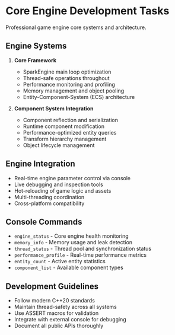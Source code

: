 # Core Engine Development Tasks
Professional game engine core systems and architecture.

## Engine Systems
1. **Core Framework**
   - SparkEngine main loop optimization
   - Thread-safe operations throughout
   - Performance monitoring and profiling
   - Memory management and object pooling
   - Entity-Component-System (ECS) architecture

2. **Component System Integration**
   - Component reflection and serialization
   - Runtime component modification
   - Performance-optimized entity queries
   - Transform hierarchy management
   - Object lifecycle management

## Engine Integration
- Real-time engine parameter control via console
- Live debugging and inspection tools
- Hot-reloading of game logic and assets
- Multi-threading coordination
- Cross-platform compatibility

## Console Commands
- `engine_status` - Core engine health monitoring
- `memory_info` - Memory usage and leak detection
- `thread_status` - Thread pool and synchronization status
- `performance_profile` - Real-time performance metrics
- `entity_count` - Active entity statistics
- `component_list` - Available component types

## Development Guidelines
- Follow modern C++20 standards
- Maintain thread-safety across all systems
- Use ASSERT macros for validation
- Integrate with external console for debugging
- Document all public APIs thoroughly